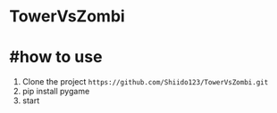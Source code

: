# TowerVsZombi
# #how to use
1) Clone the project `https://github.com/Shiido123/TowerVsZombi.git`
2) pip install pygame
3) start
